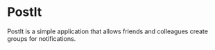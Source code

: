 # PostIt
PostIt is a simple application that allows friends and colleagues create groups for notifications.
